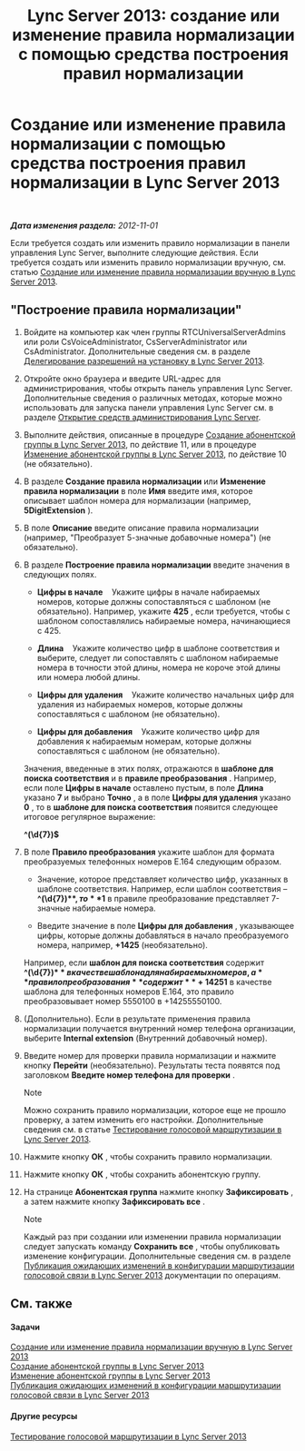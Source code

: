 ﻿---
title: 'Lync Server 2013: создание или изменение правила нормализации с помощью средства построения правил нормализации'
TOCTitle: Создание или изменение правила нормализации с помощью средства построения правил нормализации
ms:assetid: e8547d7b-f74d-4a73-9a7d-df20d7a87fcd
ms:mtpsurl: https://technet.microsoft.com/ru-ru/library/Gg399036(v=OCS.15)
ms:contentKeyID: 49311517
ms.date: 05/19/2016
mtps_version: v=OCS.15
ms.translationtype: HT
---

# Создание или изменение правила нормализации с помощью средства построения правил нормализации в Lync Server 2013

 

_**Дата изменения раздела:** 2012-11-01_

Если требуется создать или изменить правило нормализации в панели управления Lync Server, выполните следующие действия. Если требуется создать или изменить правило нормализации вручную, см. статью [Создание или изменение правила нормализации вручную в Lync Server 2013](lync-server-2013-create-or-modify-a-normalization-rule-manually.md).

## "Построение правила нормализации"

1.  Войдите на компьютер как член группы RTCUniversalServerAdmins или роли CsVoiceAdministrator, CsServerAdministrator или CsAdministrator. Дополнительные сведения см. в разделе [Делегирование разрешений на установку в Lync Server 2013](lync-server-2013-delegate-setup-permissions.md).

2.  Откройте окно браузера и введите URL-адрес для администрирования, чтобы открыть панель управления Lync Server. Дополнительные сведения о различных методах, которые можно использовать для запуска панели управления Lync Server см. в разделе [Открытие средств администрирования Lync Server](lync-server-2013-open-lync-server-administrative-tools.md).

3.  Выполните действия, описанные в процедуре [Создание абонентской группы в Lync Server 2013](lync-server-2013-create-a-dial-plan.md), по действие 11, или в процедуре [Изменение абонентской группы в Lync Server 2013](lync-server-2013-modify-a-dial-plan.md), по действие 10 (не обязательно).

4.  В разделе **Создание правила нормализации** или **Изменение правила нормализации** в поле **Имя** введите имя, которое описывает шаблон номера для нормализации (например, **5DigitExtension** ).

5.  В поле **Описание** введите описание правила нормализации (например, "Преобразует 5-значные добавочные номера") (не обязательно).

6.  В разделе **Построение правила нормализации** введите значения в следующих полях.
    
      - **Цифры в начале**    Укажите цифры в начале набираемых номеров, которые должны сопоставляться с шаблоном (не обязательно). Например, укажите **425** , если требуется, чтобы с шаблоном сопоставлялись набираемые номера, начинающиеся с 425.
    
      - **Длина**    Укажите количество цифр в шаблоне соответствия и выберите, следует ли сопоставлять с шаблоном набираемые номера в точности этой длины, номера не короче этой длины или номера любой длины.
    
      - **Цифры для удаления**    Укажите количество начальных цифр для удаления из набираемых номеров, которые должны сопоставляться с шаблоном (не обязательно).
    
      - **Цифры для добавления**    Укажите количество цифр для добавления к набираемым номерам, которые должны сопоставляться с шаблоном (не обязательно).
    
    Значения, введенные в этих полях, отражаются в **шаблоне для поиска соответствия** и в **правиле преобразования** . Например, если поле **Цифры в начале** оставлено пустым, в поле **Длина** указано **7** и выбрано **Точно** , а в поле **Цифры для удаления** указано **0** , то в **шаблоне для поиска соответствия** появится следующее итоговое регулярное выражение:
    
    **^(\\d{7})$**

7.  В поле **Правило преобразования** укажите шаблон для формата преобразуемых телефонных номеров E.164 следующим образом.
    
      - Значение, которое представляет количество цифр, указанных в шаблоне соответствия. Например, если шаблон соответствия – **^(\\d{7})$** , то **$1** в правиле преобразование представляет 7-значные набираемые номера.
    
      - Введите значение в поле **Цифры для добавления** , указывающее цифры, которые должны добавляться в начало преобразуемого номера, например, **+1425** (необязательно).
    
    Например, если **шаблон для поиска соответствия** содержит **^(\\d{7})$** в качестве шаблона для набираемых номеров, а **правило преобразования** содержит **+1425$1** в качестве шаблона для телефонных номеров E.164, это правило преобразовывает номер 5550100 в +14255550100.

8.  (Дополнительно). Если в результате применения правила нормализации получается внутренний номер телефона организации, выберите **Internal extension** (Внутренний добавочный номер).

9.  Введите номер для проверки правила нормализации и нажмите кнопку **Перейти** (необязательно). Результаты теста появятся под заголовком **Введите номер телефона для проверки** .
    
    > [!NOTE]  
    > Можно сохранить правило нормализации, которое еще не прошло проверку, а затем изменить его настройки. Дополнительные сведения см. в статье <a href="lync-server-2013-test-voice-routing.md">Тестирование голосовой маршрутизации в Lync Server 2013</a>.

10. Нажмите кнопку **ОК** , чтобы сохранить правило нормализации.

11. Нажмите кнопку **ОК** , чтобы сохранить абонентскую группу.

12. На странице **Абонентская группа** нажмите кнопку **Зафиксировать** , а затем нажмите кнопку **Зафиксировать все** .
    
    > [!NOTE]  
    > Каждый раз при создании или изменении правила нормализации следует запускать команду <strong>Сохранить все</strong> , чтобы опубликовать изменение конфигурации. Дополнительные сведения см. в разделе <a href="lync-server-2013-publish-pending-changes-to-the-voice-routing-configuration.md">Публикация ожидающих изменений в конфигурации маршрутизации голосовой связи в Lync Server 2013</a> документации по операциям.

## См. также

#### Задачи

[Создание или изменение правила нормализации вручную в Lync Server 2013](lync-server-2013-create-or-modify-a-normalization-rule-manually.md)  
[Создание абонентской группы в Lync Server 2013](lync-server-2013-create-a-dial-plan.md)  
[Изменение абонентской группы в Lync Server 2013](lync-server-2013-modify-a-dial-plan.md)  
[Публикация ожидающих изменений в конфигурации маршрутизации голосовой связи в Lync Server 2013](lync-server-2013-publish-pending-changes-to-the-voice-routing-configuration.md)  

#### Другие ресурсы

[Тестирование голосовой маршрутизации в Lync Server 2013](lync-server-2013-test-voice-routing.md)

